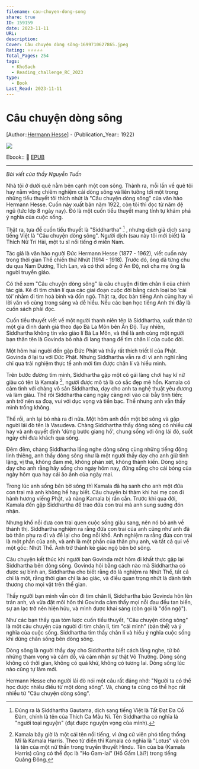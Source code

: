 ```yaml
---
filename: cau-chuyen-dong-song
share: true
ID: 159159
date: 2023-11-11
URL: 
description: 
Cover: Câu chuyện dòng sông-1699710627865.jpeg
Rating: ⭐⭐⭐⭐⭐
Total_Pages: 254
tags:
  - KhoSach
  - Reading_challenge_RC_2023
type:
  - Book
Last_Read: 2023-11-11
---
```


# Câu chuyện dòng sông
[Author::[Hermann Hesse](Hermann%20Hesse.md)] - (Publication_Year:: 1922)

![](https://i.imgur.com/OBOCJfT.png)

Ebook:: 📘 [EPUB](https://onedrive.live.com/download?resid=E92BC60129512289%21170&authkey=!ANI7OD63zRkeG30)


---

*Bài viết của thầy Nguyễn Tuấn*

Nhà tôi ở dưới quê nằm bên cạnh một con sông. Thành ra, mỗi lần về quê tôi hay nằm võng chiêm nghiệm cái dòng sông và liên tưởng tới một trong những tiểu thuyết tôi thích nhứt là "Câu chuyện dòng sông" của văn hào Hermann Hesse. Cuốn này xuất bản năm 1922, còn tôi thì đọc từ năm đệ ngũ (tức lớp 8 ngày nay). Đó là một cuốn tiểu thuyết mang tính tự khám phá ý nghĩa của cuộc sống. 

Thật ra, tựa đề cuốn tiểu thuyết là "Siddhartha"  [^1] , nhưng dịch giả dịch sang tiếng Việt là "Câu chuyện dòng sông". Người dịch (sau này tôi mới biết) là Thích Nữ Trí Hải, một tu sĩ nổi tiếng ở miền Nam. 

Tác giả là văn hào người Đức Hermann Hesse (1877 - 1962), viết cuốn này trong thời gian Thế chiến thứ Nhứt (1914 - 1918). Trước đó, ông đã từng chu du qua Nam Dương, Tích Lan, và có thời sống ở Ấn Độ, nơi cha mẹ ông là người truyền giáo. 

Có thể xem "Câu chuyện dòng sông" là câu chuyện đi tìm chân lí của chính tác giả. Kẻ đi tìm chân lí qua các giai đoạn cuộc đời bằng cách loại bỏ ‘cái tôi’ nhằm đi tìm hoà bình và đốn ngộ. Thật ra, đọc bản tiếng Anh cũng hay vì lời văn vô cùng trong sáng và dễ hiểu. Nếu các bạn học tiếng Anh thì đây là cuốn sách phải đọc.

Cuốn tiểu thuyết viết về một người thanh niên tên là Siddhartha, xuất thân từ một gia đình danh giá theo đạo Bà La Môn bên Ấn Độ. Tuy nhiên, Siddhartha không tin vào giáo lí Bà La Môn, và thế là anh cùng một người bạn thân tên là Govinda bỏ nhà đi lang thang để tìm chân lí của cuộc đời. 

Một hôm hai người đến gặp Đức Phật và thấy rất thích triết lí của Phật. Govinda ở lại tu với Đức Phật. Nhưng Siddhartha vẫn ra đi vì anh nghĩ rằng chỉ qua trải nghiệm thực tế anh mới tìm được chân lí và hiểu mình.

Trên bước đường tìm mình, Siddhartha gặp một cô gái làng chơi hay kĩ nữ giàu có tên là Kamala [^2], người được mô tả là có sắc đẹp mê hồn. Kamala có cảm tình với chàng vô sản Siddhartha, dạy cho anh ta nghệ thuật yêu đương và làm giàu. Thế rồi Siddhartha càng ngày càng rơi vào cái bẫy tình tiền: anh trở nên sa đoạ, vui với dục vọng và tiền bạc. Thế nhưng anh vẫn thấy mình trống không. 

Thế rồi, anh lại bỏ nhà ra đi nữa. Một hôm anh đến một bờ sông và gặp người lái đò tên là Vasudeva. Chàng Siddhartha thấy dòng sông có nhiều cái hay và anh quyết định 'dừng bước giang hồ', chung sống với ông lái đò, suốt ngày chỉ đưa khách qua sông. 

Đêm đêm, chàng Siddhartha lắng nghe dòng sông cùng những tiếng động linh thiêng, anh thấy dòng sông như là một người thầy dạy cho anh giữ tĩnh lặng, vị tha, không đam mê, không phán xét, không thành kiến. Dòng sông dạy cho anh rằng hãy sống cho ngày hôm nay, đừng sống cho cái bóng của ngày hôm qua hay cái ảo ảnh của ngày mai. 

Trong lúc anh sống bên bờ sông thì Kamala đã hạ sanh cho anh một đứa con trai mà anh không hề hay biết. Câu chuyện bi thảm khi hai mẹ con đi hành hương viếng Phật, và nàng Kamala bị rắn cắn. Trước khi qua đời, Kamala đến gặp Siddhartha để trao đứa con trai mà anh sung suớng đón nhận. 

Nhưng khổ nỗi đưa con trai quen cuộc sống giàu sang, nên nó bỏ anh về thành thị. Siddhartha nghiệm ra rằng đứa con trai của anh cũng như anh đã bỏ thân phụ ra đi và để lại cho ông nỗi khổ. Anh nghiệm ra rằng đứa con trai là một phần của anh, và anh là một phần của thân phụ anh, và tất cả qui về một gốc: Nhứt Thể. Anh trở thành kẻ giác ngộ bên bờ sông. 

Câu chuyện kết thúc khi người bạn Govinda một hôm đi khất thực gặp lại Siddhartha bên dòng sông. Govinda hỏi bằng cách nào mà Siddhartha có được sự bình an, Siddhartha cho biết rằng đó là nghiệm ra Nhứt Thể, tất cả chỉ là một, rằng thời gian chỉ là ảo giác, và điều quan trọng nhứt là dành tình thương cho mọi vật trên thế gian. 

Thấy người bạn mình vẫn còn đi tìm chân lí, Siddhartha bảo Govinda hôn lên trán anh, và vừa đặt môi hôn thì Govinda cảm thấy mọi nỗi đau đều tan biến, sự an lạc trở nên hiện hữu, và mình được khai sáng (còn gọi là "đốn ngộ"). 

Như các bạn thấy qua tóm lược cuốn tiểu thuyết, "Câu chuyện dòng sông" là một câu chuyện của người đi tìm chân lí, tìm "cái mình" (bản thể) và ý nghĩa của cuộc sống. Siddhartha tìm thấy chân lí và hiểu ý nghĩa cuộc sống khi dừng chân sống bên dòng sông. 

Dòng sông là người thầy dạy cho Siddhartha biết cách lắng nghe, từ bỏ những tham vọng và cám dỗ, và cảm nhận sự thật Vô Thường. Dòng sông không có thời gian, không có quá khứ, không có tương lai. Dòng sông lúc nào cũng tự làm mới. 

Hermann Hesse cho người lái đò nói một câu rất đáng nhớ: "Người ta có thể học được nhiều điều từ một dòng sông". Và, chúng ta cũng có thể học rất nhiều từ "Câu chuyện dòng sông". 


[^1]: Đúng ra là Siddhartha Gautama, dịch sang tiếng Việt là Tất Đạt Đa Cồ Đàm, chính là tên của Thích Ca Mâu Ni. Tên Siddhartha có nghĩa là "người toại nguyện" (đạt được nguyện vọng của mình). 

[^2]: Kamala bây giờ là một cái tên nổi tiếng, vì ứng cử viên phó tổng thống Mĩ là Kamala Harris. Theo từ điển thì Kamala có nghĩa là "Lotus" và còn là tên của một nữ thần trong truyền thuyết Hindu. Tên của bà (Kamala Harris) cũng có thể đọc là "Ho Gam-lai" (Hồ Gấm Lài?) trong tiếng Quảng Đông.